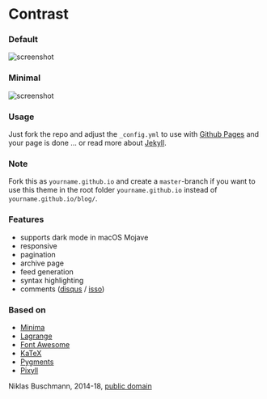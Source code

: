 # Contrast

### Default

![screenshot](https://user-images.githubusercontent.com/4943215/35478338-b502fdfa-03da-11e8-975b-469a7c30b54f.png)

### Minimal

![screenshot](https://user-images.githubusercontent.com/4943215/35478340-d391eda8-03da-11e8-9352-e4dd5cdb74d2.png)

### Usage

Just fork the repo and adjust the `_config.yml` to use with [Github Pages](https://pages.github.com/) and your page is done ... or read more about [Jekyll](https://jekyllrb.com/).

### Note

Fork this as `yourname.github.io` and create a `master`-branch if you want to use this theme in the root folder `yourname.github.io` instead of `yourname.github.io/blog/`.

### Features

 - supports dark mode in macOS Mojave
 - responsive
 - pagination
 - archive page
 - feed generation
 - syntax highlighting
 - comments ([disqus](https://disqus.com/) / [isso](http://posativ.org/isso/))

### Based on

- [Minima](https://github.com/jekyll/minima)
- [Lagrange](https://github.com/LeNPaul/Lagrange)
- [Font Awesome](http://fontawesome.io/)
- [KaTeX](https://katex.org/)
- [Pygments](https://github.com/richleland/pygments-css)
- [Pixyll](https://github.com/johnotander/pixyll)

Niklas Buschmann, 2014-18, [public domain](http://unlicense.org/)
